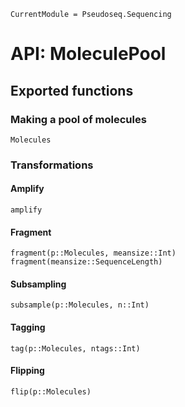 ```@meta
CurrentModule = Pseudoseq.Sequencing
```
# API: MoleculePool

## Exported functions

### Making a pool of molecules

```@docs
Molecules
```

### Transformations

#### Amplify

```@docs
amplify
```

#### Fragment

```@docs
fragment(p::Molecules, meansize::Int)
fragment(meansize::SequenceLength)
```

#### Subsampling

```@docs
subsample(p::Molecules, n::Int)
```

#### Tagging

```@docs
tag(p::Molecules, ntags::Int)
```

#### Flipping

```@docs
flip(p::Molecules)
```